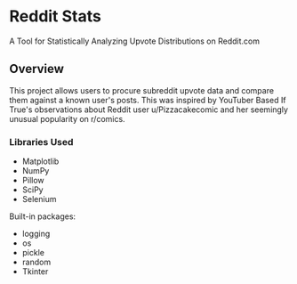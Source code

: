 # Reddit Stats
A Tool for Statistically Analyzing Upvote Distributions on Reddit.com

## Overview
This project allows users to procure subreddit upvote data and compare them against a known user's posts.
This was inspired by YouTuber Based If True's observations about Reddit user u/Pizzacakecomic and her seemingly unusual popularity on r/comics.

### Libraries Used
* Matplotlib
* NumPy
* Pillow
* SciPy
* Selenium

Built-in packages:
* logging
* os
* pickle
* random
* Tkinter
